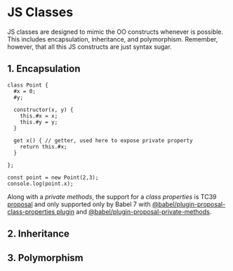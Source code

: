 # JS Classes

JS classes are designed to mimic the OO constructs whenever is possible. This includes encapsulation, inheritance, and polymorphism. Remember, however, that all this JS constructs are just syntax sugar.

## 1. Encapsulation
``` JS
class Point {
  #x = 0;
  #y;

  constructor(x, y) {
    this.#x = x;
    this.#y = y;
  }
  
  get x() { // getter, used here to expose private property
    return this.#x;
  }

};

const point = new Point(2,3);
console.log(point.x);

```
Along with a <i>private methods</i>, the support for a <i>class properties</i> is TC39 [proposal](https://github.com/tc39/proposal-class-fields#private-fields) and only supported only by Babel 7 with [@babel/plugin-proposal-class-properties plugin](https://www.npmjs.com/package/@babel/plugin-proposal-class-properties) and [@babel/plugin-proposal-private-methods](https://www.npmjs.com/package/@babel/plugin-proposal-private-methods).


## 2. Inheritance

## 3. Polymorphism
